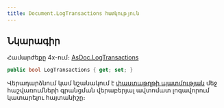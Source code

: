 ```yaml
---
title: Document.LogTransactions հատկություն
---
```


## Նկարագիր

Համարժեքը 4x-ում։ [AsDoc.LogTransactions](https://armsoft.github.io/as4x-docs/HTM/ProgrGuide/Functions/ASDOC/LogTransactions.html)

```c#
public bool LogTransactions { get; set; }
``` 

Վերադարձնում կամ նշանակում է [փաստաթղթի պատմության](https://armsoft.github.io/as4x-docs/HTM/ProgrGuide/Database/DocLog.html) մեջ հաշվառումների գրանցման վերաբերյալ ավտոմատ լոգավորում կատարելու հայտանիշը։

